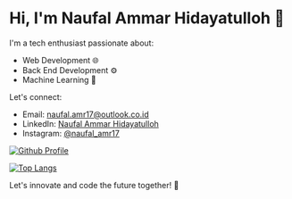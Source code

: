 <!-- ### Hi there 👋

**naufalamr17/naufalamr17** is a ✨ _special_ ✨ repository because its `README.md` (this file) appears on your GitHub profile.

Here are some ideas to get you started:

- 🔭 I’m currently working on ...
- 🌱 I’m currently learning ...
- 👯 I’m looking to collaborate on ...
- 🤔 I’m looking for help with ...
- 💬 Ask me about ...
- 📫 How to reach me: ...
- 😄 Pronouns: ...
- ⚡ Fun fact: ...
-->

# Hi, I'm Naufal Ammar Hidayatulloh 👋

I'm a tech enthusiast passionate about:

- Web Development 🌐
- Back End Development ⚙️
- Machine Learning 🤖

Let's connect:

- Email: <naufal.amr17@outlook.co.id>
- LinkedIn: [Naufal Ammar Hidayatulloh](https://www.linkedin.com/in/naufalamr17)
- Instagram: [@naufal_amr17](https://instagram.com/naufal_amr17)

[![Github Profile](https://github-readme-stats.vercel.app/api?username=naufalamr17&theme=radical)](https://github.com/anuraghazra/github-readme-stats)

[![Top Langs](https://github-readme-stats.vercel.app/api/top-langs/?username=naufalamr17&theme=radical)](https://github.com/anuraghazra/github-readme-stats)

Let's innovate and code the future together! 🚀
